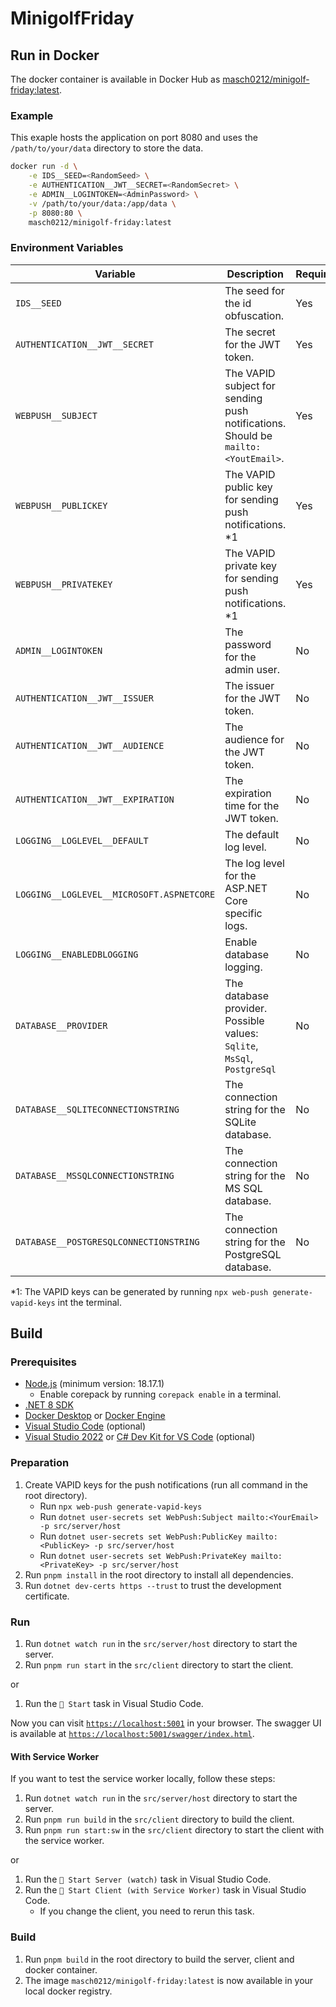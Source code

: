 # MinigolfFriday

## Run in Docker

The docker container is available in Docker Hub as [masch0212/minigolf-friday:latest](https://hub.docker.com/r/masch0212/minigolf-friday).

### Example

This exaple hosts the application on port 8080 and uses the `/path/to/your/data` directory to store the data.

```bash
docker run -d \
    -e IDS__SEED=<RandomSeed> \
    -e AUTHENTICATION__JWT__SECRET=<RandomSecret> \
    -e ADMIN__LOGINTOKEN=<AdminPassword> \
    -v /path/to/your/data:/app/data \
    -p 8080:80 \
    masch0212/minigolf-friday:latest
```

### Environment Variables

| Variable                                  | Description                                                                       | Required | Default                              |
| ----------------------------------------- | --------------------------------------------------------------------------------- | -------- | ------------------------------------ |
| `IDS__SEED`                               | The seed for the id obfuscation.                                                  | Yes      | -                                    |
| `AUTHENTICATION__JWT__SECRET`             | The secret for the JWT token.                                                     | Yes      | -                                    |
| `WEBPUSH__SUBJECT`                        | The VAPID subject for sending push notifications. Should be `mailto:<YoutEmail>`. | Yes      | -                                    |
| `WEBPUSH__PUBLICKEY`                      | The VAPID public key for sending push notifications. \*1                          | Yes      | -                                    |
| `WEBPUSH__PRIVATEKEY`                     | The VAPID private key for sending push notifications. \*1                         | Yes      | -                                    |
| `ADMIN__LOGINTOKEN`                       | The password for the admin user.                                                  | No       | `admin`                              |
| `AUTHENTICATION__JWT__ISSUER`             | The issuer for the JWT token.                                                     | No       | `/api/auth/token`                    |
| `AUTHENTICATION__JWT__AUDIENCE`           | The audience for the JWT token.                                                   | No       | `MinigolfFridayAudience`             |
| `AUTHENTICATION__JWT__EXPIRATION`         | The expiration time for the JWT token.                                            | No       | `00:15:00`                           |
| `LOGGING__LOGLEVEL__DEFAULT`              | The default log level.                                                            | No       | `Information`                        |
| `LOGGING__LOGLEVEL__MICROSOFT.ASPNETCORE` | The log level for the ASP.NET Core specific logs.                                 | No       | `Warning`                            |
| `LOGGING__ENABLEDBLOGGING`                | Enable database logging.                                                          | No       | `false`                              |
| `DATABASE__PROVIDER`                      | The database provider. Possible values: `Sqlite`, `MsSql`, `PostgreSql`           | No       | `Sqlite`                             |
| `DATABASE__SQLITECONNECTIONSTRING`        | The connection string for the SQLite database.                                    | No       | `Data Source=data/MinigolfFriday.db` |
| `DATABASE__MSSQLCONNECTIONSTRING`         | The connection string for the MS SQL database.                                    | No       | -                                    |
| `DATABASE__POSTGRESQLCONNECTIONSTRING`    | The connection string for the PostgreSQL database.                                | No       | -                                    |

\*1: The VAPID keys can be generated by running `npx web-push generate-vapid-keys` int the terminal.

## Build

### Prerequisites

- [Node.js](https://nodejs.org/en/) (minimum version: 18.17.1)
  - Enable corepack by running `corepack enable` in a terminal.
- [.NET 8 SDK](https://dotnet.microsoft.com/download/dotnet/8.0)
- [Docker Desktop](https://www.docker.com/products/docker-desktop) or [Docker Engine](https://docs.docker.com/engine/install/)
- [Visual Studio Code](https://code.visualstudio.com/) (optional)
- [Visual Studio 2022](https://visualstudio.microsoft.com/vs/) or [C# Dev Kit for VS Code](https://marketplace.visualstudio.com/items?itemName=ms-dotnettools.csdevkit) (optional)

### Preparation

1. Create VAPID keys for the push notifications (run all command in the root directory).
   - Run `npx web-push generate-vapid-keys`
   - Run `dotnet user-secrets set WebPush:Subject mailto:<YourEmail> -p src/server/host`
   - Run `dotnet user-secrets set WebPush:PublicKey mailto:<PublicKey> -p src/server/host`
   - Run `dotnet user-secrets set WebPush:PrivateKey mailto:<PrivateKey> -p src/server/host`
2. Run `pnpm install` in the root directory to install all dependencies.
3. Run `dotnet dev-certs https --trust` to trust the development certificate.

### Run

1. Run `dotnet watch run` in the `src/server/host` directory to start the server.
2. Run `pnpm run start` in the `src/client` directory to start the client.

or

1. Run the `🚀 Start` task in Visual Studio Code.

Now you can visit [`https://localhost:5001`](https://localhost:5001) in your browser.
The swagger UI is available at [`https://localhost:5001/swagger/index.html`](https://localhost:5001/swagger/index.html).

#### With Service Worker

If you want to test the service worker locally, follow these steps:

1. Run `dotnet watch run` in the `src/server/host` directory to start the server.
2. Run `pnpm run build` in the `src/client` directory to build the client.
3. Run `pnpm run start:sw` in the `src/client` directory to start the client with the service worker.

or

1. Run the `🚀 Start Server (watch)` task in Visual Studio Code.
2. Run the `🚀 Start Client (with Service Worker)` task in Visual Studio Code.
   - If you change the client, you need to rerun this task.

### Build

1. Run `pnpm build` in the root directory to build the server, client and docker container.
2. The image `masch0212/minigolf-friday:latest` is now available in your local docker registry.
